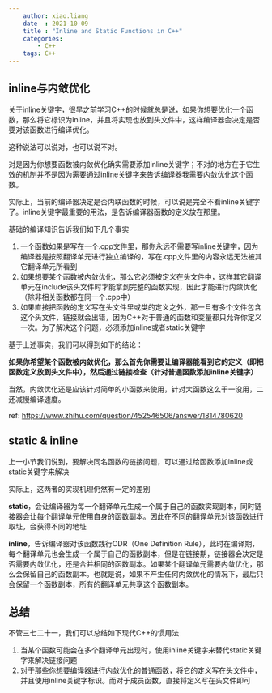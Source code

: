 ```yaml
---
    author: xiao.liang
    date  : 2021-10-09
    title : "Inline and Static Functions in C++"
    categories:
        - C++
    tags: C++
---
```


## inline与内敛优化

关于inline关键字，很早之前学习C++的时候就总是说，如果你想要优化一个函数，那么将它标识为inline，并且将实现也放到头文件中，这样编译器会决定是否要对该函数进行编译优化。

这种说法可以说对，也可以说不对。

对是因为你想要函数被内敛优化确实需要添加inline关键字；不对的地方在于它生效的机制并不是因为需要通过inline关键字来告诉编译器我需要内敛优化这个函数。

实际上，当前的编译器决定是否内联函数的时候，可以说是完全不看inline关键字了。inline关键字最重要的用法，是告诉编译器函数的定义放在那里。

基础的编译知识告诉我们如下几个事实

1. 一个函数如果是写在一个.cpp文件里，那你永远不需要写inline关键字，因为编译器是按照翻译单元进行独立编译的，写在.cpp文件里的内容永远无法被其它翻译单元所看到
2. 如果想要某个函数被内敛优化，那么它必须被定义在头文件中，这样其它翻译单元在include该头文件时才能拿到完整的函数实现，因此才能进行内敛优化（除非相关函数都在同一个.cpp中）
3. 如果直接把函数的定义写在头文件里或类的定义之外，那一旦有多个文件包含这个头文件，链接就会出错，因为C++对于普通的函数和变量都只允许你定义一次。为了解决这个问题，必须添加inline或者static关键字

基于上述事实，我们可以得到如下的结论：

**如果你希望某个函数被内敛优化，那么首先你需要让编译器能看到它的定义（即把函数定义放到头文件中），然后通过链接检查（针对普通函数添加inline关键字）**

当然，内敛优化还是应该针对简单的小函数来使用，针对大函数这么干一没用，二还减慢编译速度。

ref: https://www.zhihu.com/question/452546506/answer/1814780620


## static & inline

上一小节我们说到，要解决同名函数的链接问题，可以通过给函数添加inline或static关键字来解决

实际上，这两者的实现机理仍然有一定的差别

**static**，会让编译器为每一个翻译单元生成一个属于自己的函数实现副本，同时链接器会让每个翻译单元使用自身的函数副本。因此在不同的翻译单元对该函数进行取址，会获得不同的地址

**inline**，告诉编译器对该函数践行ODR（One Definition Rule），此时在编译期，每个翻译单元也会生成一个属于自己的函数副本，但是在链接期，链接器会决定是否需要内敛优化，还是合并相同的函数副本。如果某个翻译单元需要内敛优化，那么会保留自己的函数副本。也就是说，如果不产生任何内敛优化的情况下，最后只会保留一个函数副本，所有的翻译单元共享这个函数副本。

## 总结
不管三七二十一，我们可以总结如下现代C++的惯用法

1. 当某个函数可能会在多个翻译单元出现时，使用inline关键字来替代static关键字来解决链接问题
2. 对于那些你想要编译器进行内敛优化的普通函数，将它的定义写在头文件中，并且使用inline关键字标识。而对于成员函数，直接将定义写在头文件即可